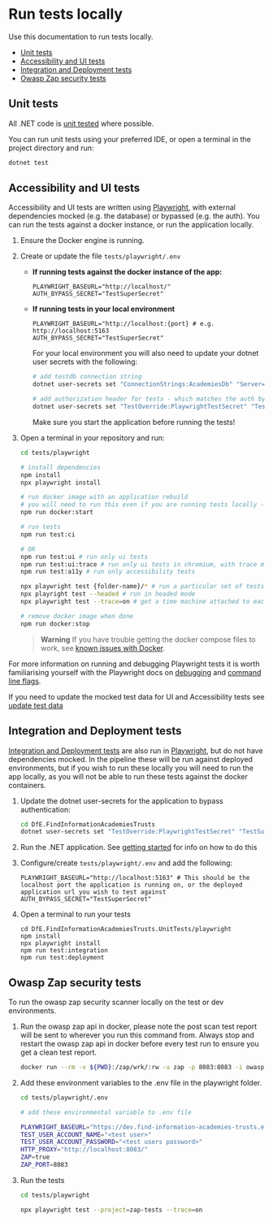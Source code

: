 # Run tests locally

Use this documentation to run tests locally.

- [Unit tests](#unit-tests)
- [Accessibility and UI tests](#accessibility-and-ui-tests)
- [Integration and Deployment tests](#integration-and-deployment-tests)
- [Owasp Zap security tests](#integration-and-deployment-tests)

## Unit tests

All .NET code is [unit tested](./test-approach.md) where possible.

You can run unit tests using your preferred IDE, or open a terminal in the project directory and run:

```bash
dotnet test
```

## Accessibility and UI tests

Accessibility and UI tests are written using [Playwright](https://playwright.dev/), with external dependencies mocked (e.g. the database) or bypassed (e.g. the auth). You can run the tests against a docker instance, or run the application locally.

1. Ensure the Docker engine is running.
1. Create or update the file `tests/playwright/.env`

    - **If running tests against the docker instance of the app:**

        ```dotenv
        PLAYWRIGHT_BASEURL="http://localhost/"
        AUTH_BYPASS_SECRET="TestSuperSecret"
        ```

    - **If running tests in your local environment**

        ```dotenv
        PLAYWRIGHT_BASEURL="http://localhost:{port} # e.g. http://localhost:5163
        AUTH_BYPASS_SECRET="TestSuperSecret"
        ```

        For your local environment you will also need to update your dotnet user secrets with the following:

        ```bash
        # add testdb connection string
        dotnet user-secrets set "ConnectionStrings:AcademiesDb" "Server=localhost;User Id=sa;Password=mySuperStrong_pa55word!!!;TrustServerCertificate=true"

        # add authorization header for tests - which matches the auth bypass secret set in the playwright .env file
        dotnet user-secrets set "TestOverride:PlaywrightTestSecret" "TestSuperSecret"
        ```

        Make sure you start the application before running the tests!

1. Open a terminal in your repository and run:

    ```bash
    cd tests/playwright

    # install dependencies
    npm install
    npx playwright install

    # run docker image with an application rebuild
    # you will need to run this even if you are running tests locally - to create the fake database for tests
    npm run docker:start 

    # run tests 
    npm run test:ci

    # OR
    npm run test:ui # run only ui tests
    npm run test:ui:trace # run only ui tests in chromium, with trace mode
    npm run test:a11y # run only accessibility tests

    npx playwright test {folder-name}/* # run a particular set of tests
    npx playright test --headed # run in headed mode
    npx playwright test --trace=on # get a time machine attached to each test result in the report

    # remove docker image when done
    npm run docker:stop
    ```

    > **Warning**
    > If you have trouble getting the docker compose files to work, see [known issues with Docker](./docker-issues.md).

For more information on running and debugging Playwright tests it is worth familiarising yourself with the Playwright docs on [debugging](https://playwright.dev/docs/debug) and [command line flags](https://playwright.dev/docs/test-cli).

If you need to update the mocked test data for UI and Accessibility tests see [update test data](./update-test-data.md)

## Integration and Deployment tests

[Integration and Deployment tests](./test-approach.md) are also run in [Playwright](https://playwright.dev/), but do not have dependencies mocked. In the pipeline these will be run against deployed environments, but if you wish to run these locally you will need to run the app locally, as you will not be able to run these tests against the docker containers.

1. Update the dotnet user-secrets for the application to bypass authentication:

    ```bash
    cd DfE.FindInformationAcademiesTrusts
    dotnet user-secrets set "TestOverride:PlaywrightTestSecret" "TestSuperSecret"
    ```

1. Run the .NET application. See [getting started](getting-started.md) for info on how to do this
1. Configure/create `tests/playwright/.env` and add the following:

    ```dotenv
    PLAYWRIGHT_BASEURL="http://localhost:5163" # This should be the localhost port the application is running on, or the deployed application url you wish to test against
    AUTH_BYPASS_SECRET="TestSuperSecret"
    ```

1. Open a terminal to run your tests

    ```shell
    cd DfE.FindInformationAcademiesTrusts.UnitTests/playwright
    npm install
    npx playwright install
    npm run test:integration
    npm run test:deployment
    ```

## Owasp Zap security tests

To run the owasp zap security scanner locally on the test or dev environments.

1. Run the owasp zap api in docker, please note the post scan test report will be sent to wherever you run this command from. Always stop and restart the owasp zap api in docker before every test run to ensure you get a clean test report.

    ```bash
    docker run --rm -v ${PWD}:/zap/wrk/:rw -u zap -p 8083:8083 -i owasp/zap2docker-stable zap.sh -daemon -host 0.0.0.0 -port 8083 -config api.disablekey=true -config api.addrs.addr.name=.* -config api.addrs.addr.regex=true
    ```

1. Add these environment variables to the .env file in the playwright folder.

    ```bash
    cd tests/playwright/.env

    # add these environmental variable to .env file

    PLAYWRIGHT_BASEURL="https://dev.find-information-academies-trusts.education.gov.uk/"
    TEST_USER_ACCOUNT_NAME="<test user>"
    TEST_USER_ACCOUNT_PASSWORD="<test users password>"
    HTTP_PROXY="http://localhost:8083/"
    ZAP=true
    ZAP_PORT=8083
    ```

1. Run the tests

    ```bash
    cd tests/playwright

    npx playwright test --project=zap-tests --trace=on
    ```

